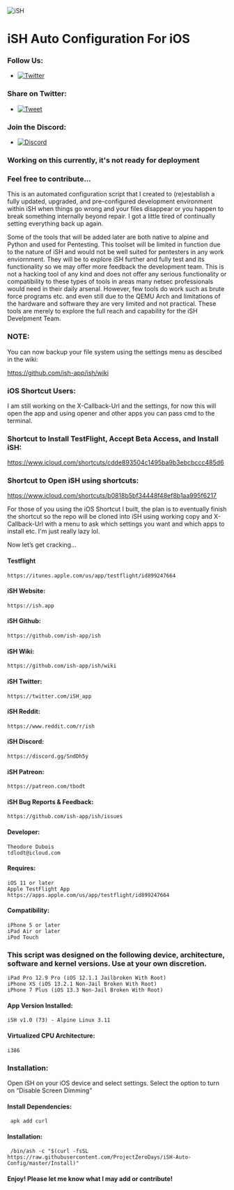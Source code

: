 ![iSH](https://ish.app/assets/icon.png "iSH")

# iSH Auto Configuration For iOS

### Follow Us:
- [![Twitter](https://img.shields.io/twitter/follow/ProjectZeroDays?style=social)](https://twitter.com/intent/follow?screen_name=projectzerodays)

### Share on Twitter:
- [![Tweet](https://img.shields.io/twitter/url/http/shields.io.svg?label=Tweet%20it&amp;style=social)](https://twitter.com/intent/tweet?text=iSH%20Auto%20Config%20is%20a%20tool%20that%20automatically%20installs%20a%20variety%20of%20packages%20and%20package%20managers%20for%20development%20and%20pentesting%20@projectzerodays%20https://github.com/projectzerodays/iSH-Auto-Config.git&hashtags=security,redteam,pentester,pentest,ish,ish-app,alpine-linux)

### Join the Discord:
- [![Discord](https://user-images.githubusercontent.com/7288322/34429152-141689f8-ecb9-11e7-8003-b5a10a5fcb29.png?label=Join&amp;style=social)](https://discord.gg/pN5dPYu)

### Working on this currently, it's not ready for deployment
### Feel free to contribute...

This is an automated configuration script that I created to (re)establish a fully updated, upgraded, and pre-configured development environment within iSH when things go wrong and your files disappear or you happen to break something internally beyond repair. I got a little tired of continually setting everything back up again. 

Some of the tools that will be added later are both native to alpine and Python and used for Pentesting. This toolset will be limited in function due to the nature of iSH and would not be well suited for pentesters in any work enviornment. They will be to explore iSH further and fully test and its functionality so we may offer more feedback the development team. This is not a hacking tool of any kind and does not offer any serious functionality or compatibility to these types of tools in areas many netsec professionals would need in their daily arsenal. However, few tools do work such as brute force programs etc. and even still due to the QEMU Arch and limitations of the hardware and software they are very limited and not practical. These tools are merely to explore the full reach and capability for the iSH Develpment Team.

### NOTE: 
You can now backup your file system using the settings menu as descibed in the wiki: 

https://github.com/ish-app/ish/wiki


### iOS Shortcut Users: 
I am still working on the X-Callback-Url and the settings, for now this will open the app and using opener and other apps you can pass cmd to the terminal.

### Shortcut to Install TestFlight, Accept Beta Access, and Install iSH:
https://www.icloud.com/shortcuts/cdde893504c1495ba9b3ebcbccc485d6

### Shortcut to Open iSH using shortcuts:

https://www.icloud.com/shortcuts/b0818b5bf34448f48ef8b1aa995f6217

For those of you using the iOS Shortcut I built, the plan is to eventually finish the shortcut so the repo will be cloned into iSH using working copy and X-Callback-Url with a menu to ask which settings you want and which apps to install etc. I'm just really lazy lol.

Now let’s get cracking...

#### Testflight
    https://itunes.apple.com/us/app/testflight/id899247664

#### iSH Website:
    https://ish.app

#### iSH Github:
    https://github.com/ish-app/ish

#### iSH Wiki:
    https://github.com/ish-app/ish/wiki

#### iSH Twitter:
    https://twitter.com/iSH_app

#### iSH Reddit:
    https://www.reddit.com/r/ish

#### iSH Discord:
    https://discord.gg/SndDh5y

#### iSH Patreon:
    https://patreon.com/tbodt

#### iSH Bug Reports & Feedback:
    https://github.com/ish-app/ish/issues 

#### Developer:
    Theodore Dubois
    tdlodt@icloud.com

#### Requires:
    iOS 11 or later
    Apple TestFlight App
    https://apps.apple.com/us/app/testflight/id899247664

#### Compatibility:
    iPhone 5 or later
    iPad Air or later
    iPod Touch

### This script was designed on the following device, architecture, software and kernel versions. Use at your own discretion.
    iPad Pro 12.9 Pro (iOS 12.1.1 Jailbroken With Root)
    iPhone XS (iOS 13.2.1 Non-Jail Broken With Root)
    iPhone 7 Plus (iOS 13.3 Non-Jail Broken With Root)

#### App Version Installed:
    iSH v1.0 (73) - Alpine Linux 3.11
    
#### Virtualized CPU Architecture:
    i386

### Installation: 
Open iSH on your iOS device and select settings. Select the option to turn on “Disable Screen Dimming”
 
#### Install Dependencies:
     apk add curl 

#### Installation:
     /bin/ash -c "$(curl -fsSL https://raw.githubusercontent.com/ProjectZeroDays/iSH-Auto-Config/master/Install)"

#### Enjoy! Please let me know what I may add or contribute!
